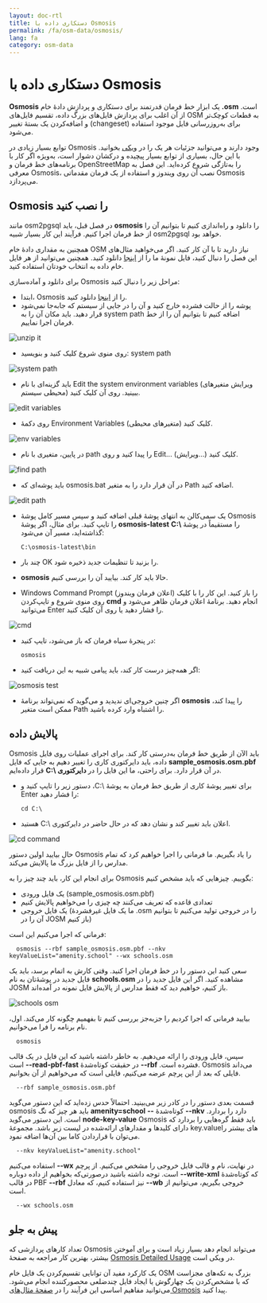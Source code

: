 ```yaml
---
layout: doc-rtl
title: دستکاری داده با Osmosis
permalink: /fa/osm-data/osmosis/
lang: fa
category: osm-data
---
```


دستکاری داده با Osmosis
===============================


**Osmosis** یک ابزار خط فرمان قدرتمند برای دستکاری و پردازش دادهٔ خام **‎.osm** است. از آن اغلب برای پردازش فایل‌های بزرگ داده، تقسیم فایل‌های OSM به قطعات کوچک‌تر و اضافه‌کردن یک بستهٔ تغییر (changeset) برای به‌روزرسانی فایل موجود استفاده می‌شود.  

توابع بسیار زیادی در Osmosis وجود دارند و می‌توانید جزئیات هر یک را در [ویکی](http://wiki.openstreetmap.org/wiki/Osmosis/Detailed_Usage_0.41) بخوانید. با این حال، بسیاری از توابع بسیار پیچیده و درکشان دشوار است، به‌ویژه اگر کار با برنامه‌های خط فرمان و OpenStreetMap را به‌تازگی شروع کرده‌اید. این فصل به معرفی Osmosis، نصب آن روی ویندوز و استفاده از یک فرمان مقدماتی Osmosis می‌پردازد.  

Osmosis را نصب کنید
----------------

مانند osm2pgsql در فصل قبل، باید **osmosis** را دانلود و راه‌اندازی کنیم تا بتوانیم آن را از خط فرمان اجرا کنیم. فرآیند این کار بسیار شبیه osm2pgsql خواهد بود.  

همچنین به مقداری دادهٔ خام OSM نیاز دارید تا با آن کار کنید. اگر می‌خواهید مثال‌های این فصل را دنبال کنید، فایل نمونهٔ ما را از [اینجا](/files/sample_osmosis.osm.pbf) دانلود کنید. همچنین می‌توانید از هر فایل خام داده به انتخاب خودتان استفاده کنید.  

برای دانلود و آماده‌سازی Osmosis مراحل زیر را دنبال کنید:  

- ابتدا، Osmosis را از [اینجا](https://github.com/openstreetmap/osmosis/releases/latest) دانلود کنید.  
- پوشه را از حالت فشرده خارج کنید و آن را در جایی از سیستم که جابه‌جا نمی‌شود قرار دهید. باید مکان آن را به system path اضافه کنیم تا بتوانیم آن را از خط فرمان اجرا نماییم.  

![unzip it][]

- روی منوی شروع کلیک کنید و بنویسید: system path  

![system path][]

- باید گزینه‌ای با نام Edit the system environment variables (ویرایش متغیرهای محیطی سیستم) ببینید. روی آن کلیک کنید.  

![edit variables][]

- روی دکمهٔ Environment Variables (متغیرهای محیطی) کلیک کنید.  

![env variables][]

- در پایین، متغیری با نام path را پیدا کنید و روی Edit...‎ (ویرایش...) کلیک کنید.  

![find path][]

- باید پوشه‌ای که osmosis.bat در آن قرار دارد را به متغیر Path اضافه کنید.  

![edit path][]

- یک سمی‌کالن به انتهای پوشهٔ قبلی اضافه کنید و سپس مسیر کامل پوشهٔ Osmosis را تایپ کنید. برای مثال، اگر پوشهٔ **osmosis-latest** را مستقیماً در پوشهٔ **<span dir="ltr">C:\\</span>** گذاشته‌اید، مسیر آن می‌شود:  
	
      C:\osmosis-latest\bin

- چند بار OK را بزنید تا تنظیمات جدید ذخیره شود.  
- **osmosis** حالا باید کار کند. بیایید آن را بررسی کنیم.  
- Windows Command Prompt (اعلان فرمان ویندوز) را باز کنید. این کار را با کلیک روی منوی شروع و تایپ‌کردن **cmd** انجام دهید. برنامهٔ اعلان فرمان ظاهر می‌شود و می‌توانید Enter را فشار دهید یا روی آن کلیک کنید.  

![cmd][]

- در پنجرهٔ سیاه فرمان که باز می‌شود، تایپ کنید:  

      osmosis

- اگر همه‌چیز درست کار کند، باید پیامی شبیه به این دریافت کنید:  

![osmosis test][]

- اگر چنین خروجی‌ای ندیدید و می‌گوید که نمی‌تواند برنامهٔ **osmosis** را پیدا کند، ممکن است متغیر Path را اشتباه وارد کرده باشید.  

پالایش داده
---------------

Osmosis باید الآن از طریق خط فرمان به‌درستی کار کند. برای اجرای عملیات روی فایل داده، باید دایرکتوری کاری را تغییر دهیم به جایی که فایل **sample_osmosis.osm.pbf** در آن قرار دارد. برای راحتی، ما این فایل را در **دایرکتوری <span dir="ltr">C:\\</span>** قرار داده‌ایم.  

- برای تغییر پوشهٔ کاری از طریق خط فرمان به پوشهٔ <span dir="ltr">C:\\</span>، دستور زیر را تایپ کنید و Enter را فشار دهید:  

      cd C:\
    
- اعلان باید تغییر کند و نشان دهد که در حال حاضر در دایرکتوری <span dir="ltr">C:\\</span> هستید.  

![cd command][]

حال بیایید اولین دستور Osmosis را یاد بگیریم. ما فرمانی را اجرا خواهیم کرد که تمام مدارس را از فایل بزرگ ما پالایش می‌کند.  

برای انجام این کار، باید چند چیز را به Osmosis بگوییم. چیزهایی که باید مشخص کنیم:  

- یک فایل ورودی (sample_osmosis.osm.pbf)  
- تعدادی قاعده که تعریف می‌کنند چه چیزی را می‌خواهیم پالایش کنیم  
- یک فایل خروجی (ما یک فایل غیرفشردهٔ ‎.osm را در خروجی تولید می‌کنیم تا بتوانیم آن را در JOSM باز کنیم)  

فرمانی که اجرا می‌کنیم این است:  

      osmosis --rbf sample_osmosis.osm.pbf --nkv keyValueList="amenity.school" --wx schools.osm

سعی کنید این دستور را در خط فرمان اجرا کنید. وقتی کارش به اتمام برسد، باید یک فایل جدید در پوشهٔ‌تان به نام **schools.osm** مشاهده کنید. اگر این فایل جدید را در JOSM باز کنیم، خواهیم دید که فقط مدارس از پالایش فایل نمونه در آمده‌اند.  

![schools osm][]

بیایید فرمانی که اجرا کردیم را جزبه‌جز بررسی کنیم تا بفهمیم چگونه کار می‌کند. اول، نام برنامه را فرا می‌خوانیم.

      osmosis

سپس، فایل ورودی را ارائه می‌دهیم. به خاطر داشته باشید که این فایل در یک قالب فشرده است. **<span dir="ltr">--rbf</span>** در حقیقت کوتاه‌شدهٔ  **<span dir="ltr">--read-pbf-fast</span>** است. Osmosis می‌داند فایلی که بعد از این پرچم عرضه می‌کنیم، فایلی است که می‌خواهیم از آن بخوانیم.  

      --rbf sample_osmosis.osm.pbf

قسمت بعدی دستور را در کادر زیر می‌بینید. احتمالاً حدس زده‌اید که این دستور می‌گوید osmosis باید هر چیز که تگ **amenity=school** دارد را بردارد. **<span dir="ltr">--nkv</span>** کوتاه‌شدهٔ **<span dir="ltr">--node-key-value</span>** است. این دستور می‌گوید Osmosis باید فقط گره‌هایی را بردارد که دارای کلیدها و مقدارهای ارائه‌شده در لیست زیر باشد. مجموعهٔ key.valueهای بیشتر را می‌توان با قراردادن کاما بین آن‌ها اضافه نمود.  

      --nkv keyValueList="amenity.school"

در نهایت، نام و قالب فایل خروجی را مشخص می‌کنیم. از پرچم **<span dir="ltr">--wx</span>** استفاده می‌کنیم که کوتاه‌شدهٔ **<span dir="ltr">--write-xml</span>** است. توجه داشته باشید درصورتی‌که بخواهیم از داده دوباره در قالب PBF خروجی بگیریم، می‌توانیم از **<span dir="ltr">--wb</span>** نیز استفاده کنیم، که معادل **<span dir="ltr">--rbf</span>** است.  

      --wx schools.osm

پیش به جلو
---------------

تعداد کارهای پردازشی که Osmosis می‌تواند انجام دهد بسیار زیاد است و برای آموختن بیشتر، بهترین کار مراجعه به صفحهٔ [Osmosis Detailed Usage](http://wiki.openstreetmap.org/wiki/Osmosis/Detailed_Usage_0.43) در ویکی است.  

یک کارکرد مفید آن توانایی تقسیم‌کردن یک فایل خام OSM بزرگ به تکه‌های مجزاست که با مشخص‌کردن یک چهارگوش یا ایجاد فایل چندضلعی محصورکننده انجام می‌شود. می‌توانید مفاهیم  اساسی این فرآیند را در [صفحهٔ مثال‌های Osmosis](http://wiki.openstreetmap.org/wiki/Osmosis/Examples) پیدا کنید.  

[unzip it]: /images/osm-data/unzip-it.png
[system path]: /images/osm-data/system-path.png
[edit variables]: /images/osm-data/edit-environment-variables.png
[env variables]: /images/osm-data/environment-variables.png
[find path]: /images/osm-data/find-path.png
[edit path]: /images/osm-data/edit-path-variable.png
[cmd]: /images/osm-data/cmd.png
[osmosis test]: /images/osm-data/osmosis-test.png
[cd command]: /images/osm-data/cd-command.png
[schools osm]: /images/osm-data/schools-osm.png


